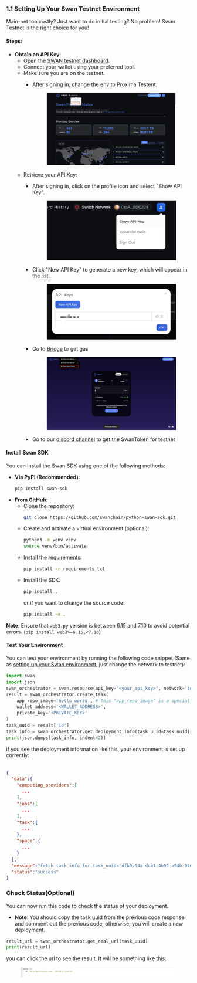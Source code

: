 ### 1.1 Setting Up Your Swan Testnet Environment
Main-net too costly? Just want to do initial testing? No problem! Swan Testnet is the right choice for you!

#### Steps:

* **Obtain an API Key**:
    * Open the [SWAN testnet dashboard](https://orchestrator-test.swanchain.io/provider-status).
    * Connect your wallet using your preferred tool.
    * Make sure you are on the testnet.
        - After signing in, change the env to Proxima Testent.

            <figure><img src="../../.gitbook/assets/Proxima.png" alt=""><figcaption></figcaption></figure>
    * Retrieve your API Key:
        - After signing in, click on the profile icon and select "Show API Key".

            <figure><img src="../../.gitbook/assets/image (185).png" alt=""><figcaption></figcaption></figure>

        - Click "New API Key" to generate a new key, which will appear in the list.

            <figure><img src="../../.gitbook/assets/login-api-key-2.png" alt=""><figcaption></figcaption></figure>

        - Go to [Bridge](https://superbridge.app/swan-chain) to get gas
            <figure><img src="../../.gitbook/assets/Bridge-test.png" alt=""><figcaption></figcaption></figure>
        - Go to our [discord channel](https://discord.com/invite/swanchain) to get the SwanToken for testnet

#### Install Swan SDK

You can install the Swan SDK using one of the following methods:

- **Via PyPI (Recommended)**:
  ```bash
  pip install swan-sdk
  ```
- **From GitHub**:
    - Clone the repository:
      ```bash
      git clone https://github.com/swanchain/python-swan-sdk.git
      ```
    - Create and activate a virtual environment (optional):
      ```bash
      python3 -m venv venv
      source venv/bin/activate
      ```
    - Install the requirements:
      ```bash
      pip install -r requirements.txt
      ```
    - Install the SDK:
      ```bash
      pip install .
      ```
      or if you want to change the source code:
      ```bash
      pip install -e .
      ```

**Note**: Ensure that `web3.py` version is between 6.15 and 7.10 to avoid potential errors. (```pip install web3>=6.15,<7.10```)
#### Test Your Environment
You can test your environment by running the following code snippet (Same as [setting up your Swan environment](../quick-start/setting-up-your-swan-environment.md), just change the network to testnet):

```python
import swan
import json
swan_orchestrator = swan.resource(api_key="<your_api_key>", network='testnet', service_name='Orchestrator')
result = swan_orchestrator.create_task(
    app_repo_image='hello_world', # This "app_repo_image" is a special name-repo mapping made by Swan, it's DEMO ONLY
    wallet_address='<WALLET_ADDRESS>',
    private_key='<PRIVATE_KEY>'
)
task_uuid = result['id']
task_info = swan_orchestrator.get_deployment_info(task_uuid=task_uuid)
print(json.dumps(task_info, indent=2))
```
if you see the deployment information like this, your environment is set up correctly:
```json

{
  "data":{
    "computing_providers":[
      ...
    ],
    "jobs":[
      ...
    ],
    "task":{
      ...
    },
    "space":{
      ...
    }
  },
  "message":"fetch task info for task_uuid='dfb9c94a-dcb1-4b92-a54b-046ea7d745cc' successfully",
  "status":"success"
}
```
### Check Status(Optional)
You can now run this code to check the status of your deployment.
- **Note**: You should copy the task uuid from the previous code response and comment out the previous code, otherwise, you will create a new deployment.
```python
result_url = swan_orchestrator.get_real_url(task_uuid)
print(result_url)
```
you can click the url to see the result, It will be something like this:
<figure><img src="../../.gitbook/assets/hello_world.png" alt=""><figcaption></figcaption></figure>